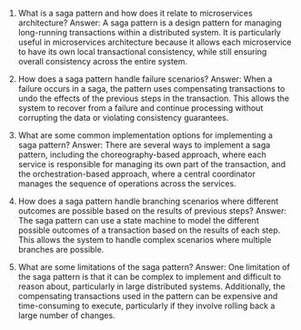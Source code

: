 1. What is a saga pattern and how does it relate to microservices architecture?
Answer: A saga pattern is a design pattern for managing long-running transactions within a distributed system. It is particularly useful in microservices architecture because it allows each microservice to have its own local transactional consistency, while still ensuring overall consistency across the entire system.

2. How does a saga pattern handle failure scenarios?
Answer: When a failure occurs in a saga, the pattern uses compensating transactions to undo the effects of the previous steps in the transaction. This allows the system to recover from a failure and continue processing without corrupting the data or violating consistency guarantees.

3. What are some common implementation options for implementing a saga pattern?
Answer: There are several ways to implement a saga pattern, including the choreography-based approach, where each service is responsible for managing its own part of the transaction, and the orchestration-based approach, where a central coordinator manages the sequence of operations across the services.

4. How does a saga pattern handle branching scenarios where different outcomes are possible based on the results of previous steps?
Answer: The saga pattern can use a state machine to model the different possible outcomes of a transaction based on the results of each step. This allows the system to handle complex scenarios where multiple branches are possible.

5. What are some limitations of the saga pattern?
Answer: One limitation of the saga pattern is that it can be complex to implement and difficult to reason about, particularly in large distributed systems. Additionally, the compensating transactions used in the pattern can be expensive and time-consuming to execute, particularly if they involve rolling back a large number of changes.